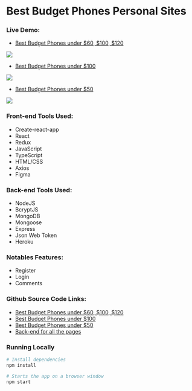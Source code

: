 

# Best Budget Phones Personal Sites
### Live Demo:
  - <a href="http://under-120.bestbudgetphones.technology/">Best Budget Phones under $60, $100, $120</a>
  <img align="" src="https://i.ibb.co/60bq05Y/firefox-rn-Fia6ycm2.png">
  
  - <a href="Best Budget Phones under $100">Best Budget Phones under $100</a>
  <img align=""  src="https://i.ibb.co/608twW9/under100.png">
  
  - <a href="http://under-50.bestbudgetphones.technology/">Best Budget Phones under $50</a>
  <img align="" src="https://i.ibb.co/7CKQNft/under50.png">

### Front-end Tools Used:
  - Create-react-app
  - React
  - Redux
  - JavaScript
  - TypeScript
  - HTML/CSS
  - Axios
  - Figma

### Back-end Tools Used:
  - NodeJS
  - BcryptJS
  - MongoDB
  - Mongoose
  - Express
  - Json Web Token
  - Heroku

### Notables Features:
-  Register
- Login
- Comments

### Github Source Code Links:
  - [Best Budget Phones under $60, $100, $120](https://github.com/Tonymndz/BestBudgetPhones/tree/master)
  - [Best Budget Phones under $100](https://github.com/Tonymndz/BestBudgetPhonesUnder100/tree/master)
  - [Best Budget Phones under $50](https://github.com/Tonymndz/BestBudgetPhonesUnder50/tree/master)
  - [Back-end for all the pages](https://github.com/Tonymndz/Best-budget-phones-backend)

### Running Locally
```sh
# Install dependencies
npm install

# Starts the app on a browser window
npm start
```
